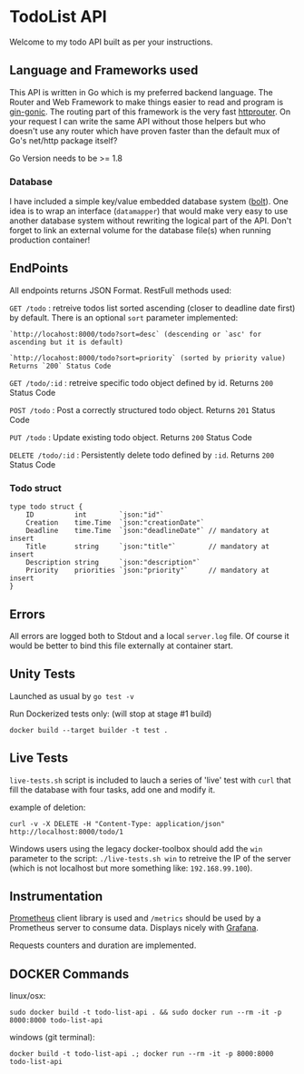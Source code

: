 
# TodoList API

Welcome to my todo API built as per your instructions.

## Language and Frameworks used
This API is written in Go which is my preferred backend language.
The Router and Web Framework to make things easier to read and program is [gin-gonic](https://github.com/gin-gonic/gin).
The routing part of this framework is the very fast [httprouter](https://github.com/julienschmidt/httprouter). On your request I can write the same API without those helpers but who doesn't use any router which have proven faster than the default mux of Go's net/http package itself?

Go Version needs to be >= 1.8

### Database
I have included a simple key/value embedded database system ([bolt](https://github.com/boltdb/bolt)).
One idea is to wrap an interface (`datamapper`) that would make very easy to use another database system without rewriting the logical part of the API.
Don't forget to link an external volume for the database file(s) when running production container!

## EndPoints
All endpoints returns JSON Format.
RestFull methods used:

`GET /todo` : retreive todos list sorted ascending (closer to deadline date first) by default.
There is an optional `sort` parameter implemented:

    `http://locahost:8000/todo?sort=desc` (descending or `asc' for ascending but it is default)

    `http://locahost:8000/todo?sort=priority` (sorted by priority value)
	Returns `200` Status Code


`GET /todo/:id` : retreive specific todo object defined by id. Returns `200` Status Code

`POST /todo` : Post a correctly structured todo object. Returns `201` Status Code

`PUT /todo` : Update existing todo object. Returns `200` Status Code

`DELETE /todo/:id` : Persistently delete todo defined by `:id`. Returns `200` Status Code



### Todo struct
```
type todo struct {
	ID          int        `json:"id"`
	Creation    time.Time  `json:"creationDate"`
	Deadline    time.Time  `json:"deadlineDate"` // mandatory at insert
	Title       string     `json:"title"`        // mandatory at insert
	Description string     `json:"description"`
	Priority    priorities `json:"priority"`     // mandatory at insert
}

```

## Errors

All errors are logged both to Stdout and a local `server.log` file. Of course it would be better to bind this file externally at container start.

## Unity Tests
Launched as usual by `go test -v`

Run Dockerized tests only: (will stop at stage #1 build)
```
docker build --target builder -t test .
```


## Live Tests
`live-tests.sh` script is included to lauch a series of 'live' test with `curl` that fill the database with four tasks, add one and modify it.

example of deletion:
```
curl -v -X DELETE -H "Content-Type: application/json" http://localhost:8000/todo/1
```

Windows users using the legacy docker-toolbox should add the `win` parameter to the script: `./live-tests.sh win` to retreive the IP of the server (which is not localhost but more something like: `192.168.99.100`).

## Instrumentation
[Prometheus](https://github.com/prometheus/client_golang) client library is used and `/metrics` should be used by a Prometheus server to consume data. Displays nicely with [Grafana](https://grafana.com/).

Requests counters and duration are implemented.

## DOCKER Commands
linux/osx:
```
sudo docker build -t todo-list-api . && sudo docker run --rm -it -p 8000:8000 todo-list-api

```
windows (git terminal):
```
docker build -t todo-list-api .; docker run --rm -it -p 8000:8000 todo-list-api
```
